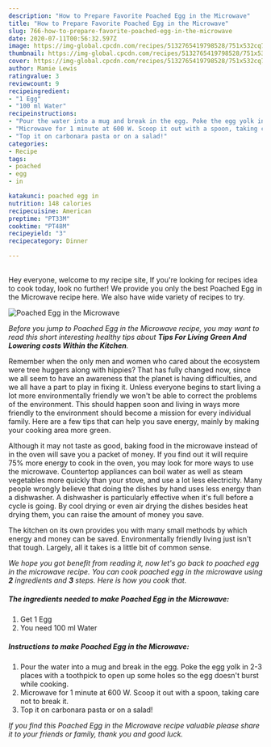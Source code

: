 ```yaml
---
description: "How to Prepare Favorite Poached Egg in the Microwave"
title: "How to Prepare Favorite Poached Egg in the Microwave"
slug: 766-how-to-prepare-favorite-poached-egg-in-the-microwave
date: 2020-07-11T00:56:32.597Z
image: https://img-global.cpcdn.com/recipes/5132765419798528/751x532cq70/poached-egg-in-the-microwave-recipe-main-photo.jpg
thumbnail: https://img-global.cpcdn.com/recipes/5132765419798528/751x532cq70/poached-egg-in-the-microwave-recipe-main-photo.jpg
cover: https://img-global.cpcdn.com/recipes/5132765419798528/751x532cq70/poached-egg-in-the-microwave-recipe-main-photo.jpg
author: Mamie Lewis
ratingvalue: 3
reviewcount: 9
recipeingredient:
- "1 Egg"
- "100 ml Water"
recipeinstructions:
- "Pour the water into a mug and break in the egg. Poke the egg yolk in 2-3 places with a toothpick to open up some holes so the egg doesn&#39;t burst while cooking."
- "Microwave for 1 minute at 600 W. Scoop it out with a spoon, taking care not to break it."
- "Top it on carbonara pasta or on a salad!"
categories:
- Recipe
tags:
- poached
- egg
- in

katakunci: poached egg in 
nutrition: 148 calories
recipecuisine: American
preptime: "PT33M"
cooktime: "PT48M"
recipeyield: "3"
recipecategory: Dinner

---
```

<br>
Hey everyone, welcome to my recipe site, If you're looking for recipes idea to cook today, look no further! We provide you only the best Poached Egg in the Microwave recipe here. We also have wide variety of recipes to try.
<br>


![Poached Egg in the Microwave](https://img-global.cpcdn.com/recipes/5132765419798528/751x532cq70/poached-egg-in-the-microwave-recipe-main-photo.jpg)

<i>Before you jump to Poached Egg in the Microwave recipe, you may want to read this short interesting healthy tips about 
<strong>Tips For Living Green And Lowering costs Within the Kitchen</strong>.</i>
</br>

Remember when the only men and women who cared about the ecosystem were tree huggers along with hippies? That has fully changed now, since we all seem to have an awareness that the planet is having difficulties, and we all have a part to play in fixing it. Unless everyone begins to start living a lot more environmentally friendly we won't be able to correct the problems of the environment. This should happen soon and living in ways more friendly to the environment should become a mission for every individual family. Here are a few tips that can help you save energy, mainly by making your cooking area more green.

Although it may not taste as good, baking food in the microwave instead of in the oven will save you a packet of money. If you find out it will require 75% more energy to cook in the oven, you may look for more ways to use the microwave. Countertop appliances can boil water as well as steam vegetables more quickly than your stove, and use a lot less electricity. Many people wrongly believe that doing the dishes by hand uses less energy than a dishwasher. A dishwasher is particularly effective when it's full before a cycle is going. By cool drying or even air drying the dishes besides heat drying them, you can raise the amount of money you save.

The kitchen on its own provides you with many small methods by which energy and money can be saved. Environmentally friendly living just isn't that tough. Largely, all it takes is a little bit of common sense.


<i>We hope you got benefit from reading it, now let's go back to poached egg in the microwave recipe. You can cook poached egg in the microwave using <strong>2</strong> ingredients and <strong>3</strong> steps. Here is how you cook that.
</i>

##### The ingredients needed to make Poached Egg in the Microwave:

1. Get 1 Egg
1. You need 100 ml Water


##### Instructions to make Poached Egg in the Microwave:

1. Pour the water into a mug and break in the egg. Poke the egg yolk in 2-3 places with a toothpick to open up some holes so the egg doesn&#39;t burst while cooking.
1. Microwave for 1 minute at 600 W. Scoop it out with a spoon, taking care not to break it.
1. Top it on carbonara pasta or on a salad!


<i>If you find this Poached Egg in the Microwave recipe valuable please share it to your friends or family, thank you and good luck.</i>

